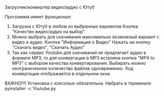 Загрузчик/конвертер видео/аудио с Ютуб

Программа имеет функционал:
1. Загрузка с Ютуб в любом из выбранных вариантов
   Кнопка "Качество видео/аудио на выбор"
2. Можно выбрать для скачивания максимально возможный вариант с видео и аудио. 
   Кнопка "Информация о Видео"
   Нажать на кнопку "Скачать видео", "Скачать Аудио"
3. Так как сервис Youtube для скачивания не предлагает аудио в формате MP3, то для конвертации 
   в MP3 встроена кнопка "MP4 to MP3" с выбором качества конвертирования. 
   Выбирать можно неограниченное количество файлов одновременно.
   Ход конвертации отображается в отдельном окне.
   
ВАЖНО!!!! Установка с консолью обязательна. Набрать в терминале   pyinstaller -c Youtube.py
